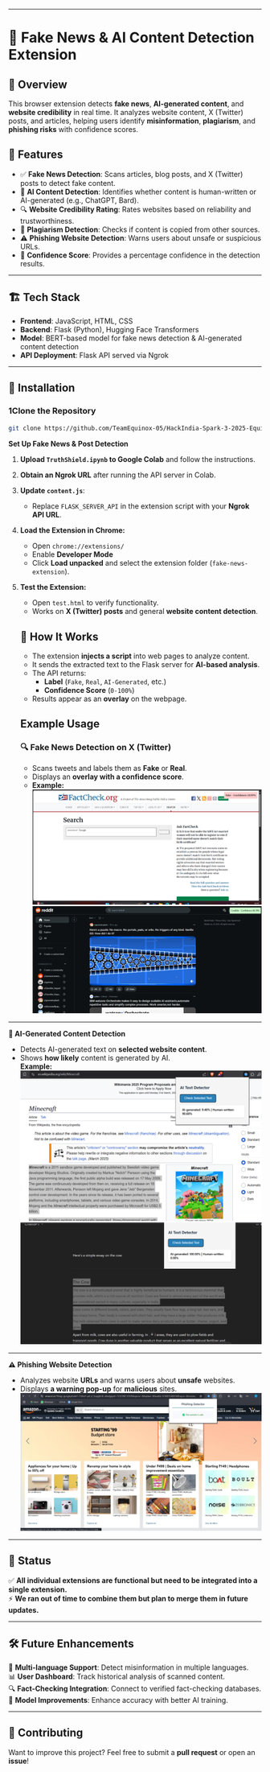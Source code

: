 
---

# 📰 Fake News & AI Content Detection Extension

## 📌 Overview  
This browser extension detects **fake news**, **AI-generated content**, and **website credibility** in real time. It analyzes website content, X (Twitter) posts, and articles, helping users identify **misinformation**, **plagiarism**, and **phishing risks** with confidence scores.

## 🚀 Features  
- ✅ **Fake News Detection**: Scans articles, blog posts, and X (Twitter) posts to detect fake content.  
- 🤖 **AI Content Detection**: Identifies whether content is human-written or AI-generated (e.g., ChatGPT, Bard).  
- 🔍 **Website Credibility Rating**: Rates websites based on reliability and trustworthiness.  
- 📝 **Plagiarism Detection**: Checks if content is copied from other sources.  
- ⚠️ **Phishing Website Detection**: Warns users about unsafe or suspicious URLs.  
- 🎯 **Confidence Score**: Provides a percentage confidence in the detection results.  

---

## 🏗️ Tech Stack  
- **Frontend**: JavaScript, HTML, CSS  
- **Backend**: Flask (Python), Hugging Face Transformers  
- **Model**: BERT-based model for fake news detection & AI-generated content detection  
- **API Deployment**: Flask API served via Ngrok  

---

## 🔧 Installation  

### 1️Clone the Repository  
```sh
git clone https://github.com/TeamEquinox-05/HackIndia-Spark-3-2025-Equinox.git
```

**Set Up Fake News & Post Detection**
1. **Upload `TruthShield.ipynb` to Google Colab** and follow the instructions.  
2. **Obtain an Ngrok URL** after running the API server in Colab.  
3. **Update `content.js`**:  
   - Replace `FLASK_SERVER_API` in the extension script with your **Ngrok API URL**.  
4. **Load the Extension in Chrome:**  
   - Open `chrome://extensions/`  
   - Enable **Developer Mode**  
   - Click **Load unpacked** and select the extension folder (`fake-news-extension`).  
5. **Test the Extension:**  
   - Open `test.html` to verify functionality.  
   - Works on **X (Twitter) posts** and general **website content detection**.  

   ## 📌 How It Works  
   - The extension **injects a script** into web pages to analyze content.  
   - It sends the extracted text to the Flask server for **AI-based analysis**.  
   - The API returns:  
     - **Label** (`Fake`, `Real`, `AI-Generated`, etc.)  
     - **Confidence Score** (`0-100%`)  
   - Results appear as an **overlay** on the webpage.  

   ## Example Usage  
   
   ### 🔍 Fake News Detection on X (Twitter)  
   - Scans tweets and labels them as **Fake** or **Real**.  
   - Displays an **overlay with a confidence score**.  
   - **Example:**  
     ![Fake News Detector](assets/fake.png)  
     ![Real News Detector](assets/real.png)  
---


**🤖 AI-Generated Content Detection**  
- Detects AI-generated text on **selected website content**.  
- Shows **how likely** content is generated by AI.  
**Example:**  
  ![Human Detector](assets/human.png)  
  ![Ai Detector](assets/ai.png)  

---

**⚠️ Phishing Website Detection**
- Analyzes website **URLs** and warns users about **unsafe** websites.  
- Displays **a warning pop-up** for **malicious** sites.  
![Phishing Detector](assets/safe.jpg)

---

## 📌 Status  
✅ **All individual extensions are functional but need to be integrated into a single extension.**  
⚡ **We ran out of time to combine them but plan to merge them in future updates.**  

---

## 🛠️ Future Enhancements  
🔹 **Multi-language Support**: Detect misinformation in multiple languages.  
📊 **User Dashboard**: Track historical analysis of scanned content.  
🔍 **Fact-Checking Integration**: Connect to verified fact-checking databases.  
🧠 **Model Improvements**: Enhance accuracy with better AI training.  

---

## 🤝 Contributing  
Want to improve this project? Feel free to submit a **pull request** or open an **issue**!  

